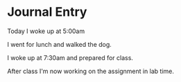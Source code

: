 # Journal Entry

Today I woke up at 5:00am

I went for lunch and walked the dog.

I woke up at 7:30am and prepared for class.

After class I'm now working on the assignment in lab time. 